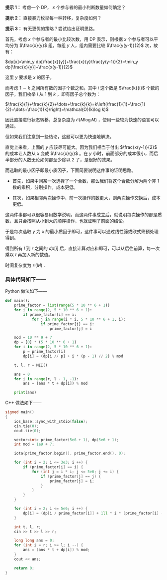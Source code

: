 **提示 1：** 考虑一个 DP， $x$ 个参与者的最小判断数量如何确定？

**提示 2：** 直接暴力枚举每一种转移，复杂度如何？

**提示 3：** 有无更优的策略？尝试给出证明思路。

首先，考虑 $x$ 个参与者的最小比较次数，用 DP 表示，则根据 $x$ 个参与者可以平均分为 $\frac{x}{y}$ 组，每组 $y$ 人，组内需要比较 $\frac{y(y-1)}{2}$ 次，故有：

$dp[x]=\min_y dp[\frac{x}{y}]+\frac{x}{y}\frac{y(y-1)}{2}=\min_y dp[\frac{x}{y}]+\frac{x(y-1)}{2}$

这里 $y$ 要求是 $x$ 的因子。

而考虑 $1\sim k$ 之间所有数的因子个数之和。其中 $i$ 这个数是 $\frac{k}{i}$ 个数的因子，我们枚举 $i$ 从 $1$ 到 $k$ ，即有因子总个数为：

$\frac{k}{1}+\frac{k}{2}+\dots+\frac{k}{k}=k\left(\frac{1}{1}+\frac{1}{2}+\dots+\frac{1}{k}\right)=\mathcal{O}(k\log k)$

因此直接进行状态转移，总复杂度为 $\mathcal{O}(M\log M)$ ，使用一些较为快速的语言可以通过。

但如果我们注意到一些结论，这题可以更为快速地解决。

直觉上来看，上面的 $y$ 应该尽可能大。因为我们相当于付出 $\frac{x(y-1)}{2}$ 的成本让人数从 $x$ 变成 $\frac{x}{y}$ 。在 $y$ 小时，前面部分的成本很小，而后半部分的人数无论如何都至少除以 $2$ 了，是很好的效果。

而选取的最小因子即最小质因子，下面简要说明这件事的证明思路。

- 首先，如果中间某一次选择了一个合数，那么我们将这个合数分解为两个非 $1$ 数的乘积，分别操作，成本更低。

- 其次，如果相邻两次操作中，前一次操作的数更大，则两次操作交换后，成本更低。

这两件事都可以很容易用数学说明。而这两件事成立后，就说明每次操作的都是质数，且只会按照从小到大的顺序操作，也就证明了前面的结论。

于是每次选取 $y$ 为 $x$ 的最小质因子即可，这件事可以通过线性筛或欧式筛预处理得到。

得到所有 $l$ 到 $r$ 之间的 $dp[i]$ 后，直接计算对应和即可，可以从后往前算，每一次乘以 $t$ 再加入新的数值。

时间复杂度为 $\mathcal{O}(M)$ .

### 具体代码如下——

Python 做法如下——

```Python []
def main():
    prime_factor = list(range(5 * 10 ** 6 + 1))
    for i in range(2, 5 * 10 ** 6 + 1):
        if prime_factor[i] == i:
            for j in range(i * i, 5 * 10 ** 6 + 1, i):
                if prime_factor[j] == j:
                    prime_factor[j] = i

    mod = 10 ** 9 + 7
    dp = [0] * (5 * 10 ** 6 + 1)
    for i in range(2, 5 * 10 ** 6 + 1):
        p = prime_factor[i]
        dp[i] = (dp[i // p] + i * (p - 1) // 2) % mod

    t, l, r = MII()

    ans = 0
    for i in range(r, l - 1, -1):
        ans = (ans * t + dp[i]) % mod

    print(ans)
```

C++ 做法如下——

```cpp []
signed main()
{
    ios_base::sync_with_stdio(false);
    cin.tie(0);
    cout.tie(0);

    vector<int> prime_factor(5e6 + 1), dp(5e6 + 1);
    int mod = 1e9 + 7;

    iota(prime_factor.begin(), prime_factor.end(), 0);

    for (int i = 2; i <= 3e3; i ++) {
        if (prime_factor[i] == i) {
            for (int j = i * i; j <= 5e6; j += i) {
                if (prime_factor[j] == j) {
                    prime_factor[j] = i;
                }
            }
        }
    }

    for (int i = 2; i <= 5e6; i ++) {
        dp[i] = (dp[i / prime_factor[i]] + 1ll * i * (prime_factor[i] - 1) / 2 % mod) % mod;
    }

    int t, l, r;
    cin >> t >> l >> r;

    long long ans = 0;
    for (int i = r; i >= l; i --) {
        ans = (ans * t + dp[i]) % mod;
    }
    cout << ans;

    return 0;
}
```
